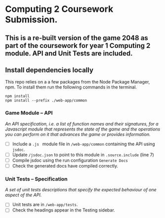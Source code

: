 # Computing 2 Coursework Submission.
## This is a re-built version of the game 2048 as part of the coursework for year 1 Computing 2 module. API and Unit Tests are included.
## Install dependencies locally
This repo relies on a a few packages from the Node Package Manager, npm.
To install them run the following commands in the terminal.
```properties
npm install
npm install --prefix ./web-app/common
```
### Game Module – API
*An API specification, i.e. a list of function names and their signatures, for a Javascript module that represents the state of the game and the operations you can perform on it that advances the game or provides information.*

- [ ] Include a `.js ` module file in `/web-app/common` containing the API using `jsdoc`.
- [ ] Update `/jsdoc.json` to point to this module in `.source.include` (line 7)
- [ ] Compile jsdoc using the run configuration `Generate Docs`
- [ ] Check the generated docs have compiled correctly.

### Unit Tests – Specification
*A set of unit tests descriptions that specify the expected behaviour of one aspect of the API.*

- [ ] Unit tests are in `/web-app/tests`.
- [ ] Check the headings appear in the Testing sidebar.
